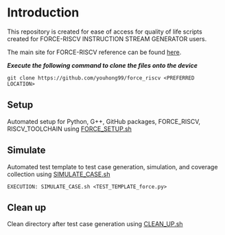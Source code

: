 # **Introduction**
This repository is created for ease of access for quality of life scripts created for FORCE-RISCV INSTRUCTION STREAM GENERATOR users.

The main site for FORCE-RISCV reference can be found [here](https://github.com/openhwgroup/force-riscv).

***Execute the following command to clone the files onto the device***
```
git clone https://github.com/youhong99/force_riscv <PREFERRED LOCATION>
```

## **Setup**
Automated setup for Python, G++, GitHub packages, FORCE_RISCV, RISCV_TOOLCHAIN using [FORCE_SETUP.sh](/FORCE_SETUP.sh)

## **Simulate**
Automated test template to test case generation, simulation, and coverage collection using [SIMULATE_CASE.sh](/SIMULATE_CASE.sh)
```
EXECUTION: SIMULATE_CASE.sh <TEST_TEMPLATE_force.py>
```

## **Clean up**
Clean directory after test case generation using [CLEAN_UP.sh](/CLEAN_UP.sh)
